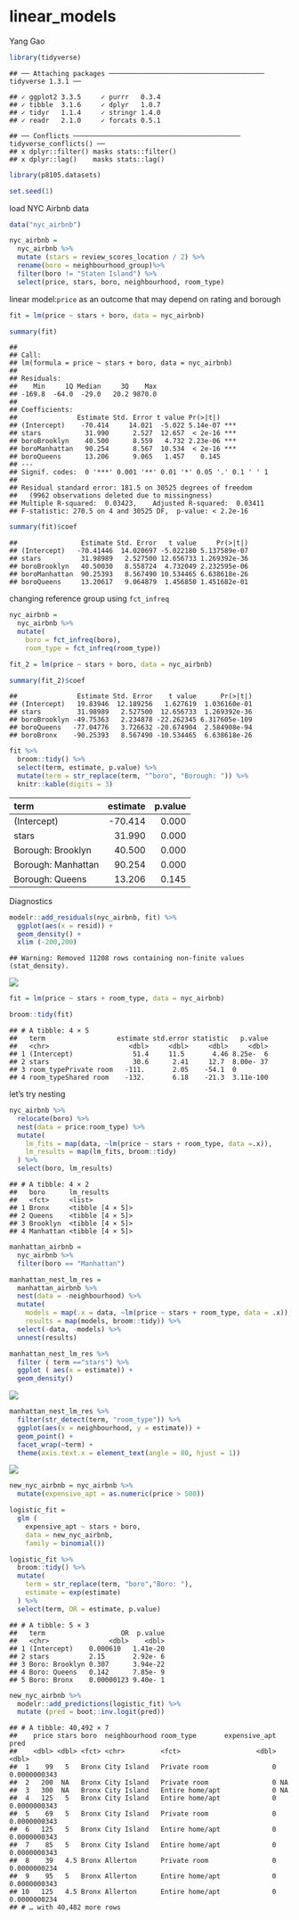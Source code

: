 linear_models
================
Yang Gao

``` r
library(tidyverse)
```

    ## ── Attaching packages ─────────────────────────────────────── tidyverse 1.3.1 ──

    ## ✓ ggplot2 3.3.5     ✓ purrr   0.3.4
    ## ✓ tibble  3.1.6     ✓ dplyr   1.0.7
    ## ✓ tidyr   1.1.4     ✓ stringr 1.4.0
    ## ✓ readr   2.1.0     ✓ forcats 0.5.1

    ## ── Conflicts ────────────────────────────────────────── tidyverse_conflicts() ──
    ## x dplyr::filter() masks stats::filter()
    ## x dplyr::lag()    masks stats::lag()

``` r
library(p8105.datasets)

set.seed(1)
```

load NYC Airbnb data

``` r
data("nyc_airbnb")

nyc_airbnb = 
  nyc_airbnb %>% 
  mutate (stars = review_scores_location / 2) %>% 
  rename(boro = neighbourhood_group)%>% 
  filter(boro != "Staten Island") %>% 
  select(price, stars, boro, neighbourhood, room_type)
```

linear model:`price` as an outcome that may depend on rating and borough

``` r
fit = lm(price ~ stars + boro, data = nyc_airbnb)
```

``` r
summary(fit)
```

    ## 
    ## Call:
    ## lm(formula = price ~ stars + boro, data = nyc_airbnb)
    ## 
    ## Residuals:
    ##    Min     1Q Median     3Q    Max 
    ## -169.8  -64.0  -29.0   20.2 9870.0 
    ## 
    ## Coefficients:
    ##               Estimate Std. Error t value Pr(>|t|)    
    ## (Intercept)    -70.414     14.021  -5.022 5.14e-07 ***
    ## stars           31.990      2.527  12.657  < 2e-16 ***
    ## boroBrooklyn    40.500      8.559   4.732 2.23e-06 ***
    ## boroManhattan   90.254      8.567  10.534  < 2e-16 ***
    ## boroQueens      13.206      9.065   1.457    0.145    
    ## ---
    ## Signif. codes:  0 '***' 0.001 '**' 0.01 '*' 0.05 '.' 0.1 ' ' 1
    ## 
    ## Residual standard error: 181.5 on 30525 degrees of freedom
    ##   (9962 observations deleted due to missingness)
    ## Multiple R-squared:  0.03423,    Adjusted R-squared:  0.03411 
    ## F-statistic: 270.5 on 4 and 30525 DF,  p-value: < 2.2e-16

``` r
summary(fit)$coef
```

    ##                Estimate Std. Error   t value     Pr(>|t|)
    ## (Intercept)   -70.41446  14.020697 -5.022180 5.137589e-07
    ## stars          31.98989   2.527500 12.656733 1.269392e-36
    ## boroBrooklyn   40.50030   8.558724  4.732049 2.232595e-06
    ## boroManhattan  90.25393   8.567490 10.534465 6.638618e-26
    ## boroQueens     13.20617   9.064879  1.456850 1.451682e-01

changing reference group using `fct_infreq`

``` r
nyc_airbnb = 
  nyc_airbnb %>% 
  mutate(
    boro = fct_infreq(boro),
    room_type = fct_infreq(room_type))

fit_2 = lm(price ~ stars + boro, data = nyc_airbnb)

summary(fit_2)$coef
```

    ##               Estimate Std. Error    t value      Pr(>|t|)
    ## (Intercept)   19.83946  12.189256   1.627619  1.036160e-01
    ## stars         31.98989   2.527500  12.656733  1.269392e-36
    ## boroBrooklyn -49.75363   2.234878 -22.262345 6.317605e-109
    ## boroQueens   -77.04776   3.726632 -20.674904  2.584908e-94
    ## boroBronx    -90.25393   8.567490 -10.534465  6.638618e-26

``` r
fit %>% 
  broom::tidy() %>% 
  select(term, estimate, p.value) %>% 
  mutate(term = str_replace(term, "^boro", "Borough: ")) %>% 
  knitr::kable(digits = 3)
```

| term               | estimate | p.value |
|:-------------------|---------:|--------:|
| (Intercept)        |  -70.414 |   0.000 |
| stars              |   31.990 |   0.000 |
| Borough: Brooklyn  |   40.500 |   0.000 |
| Borough: Manhattan |   90.254 |   0.000 |
| Borough: Queens    |   13.206 |   0.145 |

Diagnostics

``` r
modelr::add_residuals(nyc_airbnb, fit) %>% 
  ggplot(aes(x = resid)) +
  geom_density() +
  xlim (-200,200)
```

    ## Warning: Removed 11208 rows containing non-finite values (stat_density).

![](linear_models_files/figure-gfm/unnamed-chunk-7-1.png)<!-- -->

``` r
fit = lm(price ~ stars + room_type, data = nyc_airbnb)

broom::tidy(fit) 
```

    ## # A tibble: 4 × 5
    ##   term                  estimate std.error statistic   p.value
    ##   <chr>                    <dbl>     <dbl>     <dbl>     <dbl>
    ## 1 (Intercept)               51.4     11.5       4.46 8.25e-  6
    ## 2 stars                     30.6      2.41     12.7  8.00e- 37
    ## 3 room_typePrivate room   -111.       2.05    -54.1  0        
    ## 4 room_typeShared room    -132.       6.18    -21.3  3.11e-100

let’s try nesting

``` r
nyc_airbnb %>% 
  relocate(boro) %>% 
  nest(data = price:room_type) %>% 
  mutate(
    lm_fits = map(data, ~lm(price ~ stars + room_type, data =.x)),
    lm_results = map(lm_fits, broom::tidy)
  ) %>% 
  select(boro, lm_results)
```

    ## # A tibble: 4 × 2
    ##   boro      lm_results      
    ##   <fct>     <list>          
    ## 1 Bronx     <tibble [4 × 5]>
    ## 2 Queens    <tibble [4 × 5]>
    ## 3 Brooklyn  <tibble [4 × 5]>
    ## 4 Manhattan <tibble [4 × 5]>

``` r
manhattan_airbnb =
  nyc_airbnb %>% 
  filter(boro == "Manhattan")

manhattan_nest_lm_res =
  manhattan_airbnb %>% 
  nest(data = -neighbourhood) %>% 
  mutate(
    models = map(.x = data, ~lm(price ~ stars + room_type, data = .x)),
    results = map(models, broom::tidy)) %>% 
  select(-data, -models) %>% 
  unnest(results)
```

``` r
manhattan_nest_lm_res %>% 
  filter ( term =="stars") %>% 
  ggplot ( aes(x = estimate)) + 
  geom_density()
```

![](linear_models_files/figure-gfm/unnamed-chunk-11-1.png)<!-- -->

``` r
manhattan_nest_lm_res %>% 
  filter(str_detect(term, "room_type")) %>% 
  ggplot(aes(x = neighbourhood, y = estimate)) + 
  geom_point() + 
  facet_wrap(~term) + 
  theme(axis.text.x = element_text(angle = 80, hjust = 1))
```

![](linear_models_files/figure-gfm/unnamed-chunk-12-1.png)<!-- -->

``` r
new_nyc_airbnb = nyc_airbnb %>% 
  mutate(expensive_apt = as.numeric(price > 500)) 
```

``` r
logistic_fit = 
  glm (
    expensive_apt ~ stars + boro,
    data = new_nyc_airbnb,
    family = binomial())

logistic_fit %>% 
  broom::tidy() %>% 
  mutate(
    term = str_replace(term, "boro","Boro: "),
    estimate = exp(estimate)
  ) %>% 
  select(term, OR = estimate, p.value)
```

    ## # A tibble: 5 × 3
    ##   term                   OR  p.value
    ##   <chr>               <dbl>    <dbl>
    ## 1 (Intercept)    0.000610   1.41e-20
    ## 2 stars          2.15       2.92e- 6
    ## 3 Boro: Brooklyn 0.307      3.94e-22
    ## 4 Boro: Queens   0.142      7.85e- 9
    ## 5 Boro: Bronx    0.00000123 9.40e- 1

``` r
new_nyc_airbnb %>% 
  modelr::add_predictions(logistic_fit) %>% 
  mutate (pred = boot::inv.logit(pred))
```

    ## # A tibble: 40,492 × 7
    ##    price stars boro  neighbourhood room_type       expensive_apt          pred
    ##    <dbl> <dbl> <fct> <chr>         <fct>                   <dbl>         <dbl>
    ##  1    99   5   Bronx City Island   Private room                0  0.0000000343
    ##  2   200  NA   Bronx City Island   Private room                0 NA           
    ##  3   300  NA   Bronx City Island   Entire home/apt             0 NA           
    ##  4   125   5   Bronx City Island   Entire home/apt             0  0.0000000343
    ##  5    69   5   Bronx City Island   Private room                0  0.0000000343
    ##  6   125   5   Bronx City Island   Entire home/apt             0  0.0000000343
    ##  7    85   5   Bronx City Island   Entire home/apt             0  0.0000000343
    ##  8    39   4.5 Bronx Allerton      Private room                0  0.0000000234
    ##  9    95   5   Bronx Allerton      Entire home/apt             0  0.0000000343
    ## 10   125   4.5 Bronx Allerton      Entire home/apt             0  0.0000000234
    ## # … with 40,482 more rows
